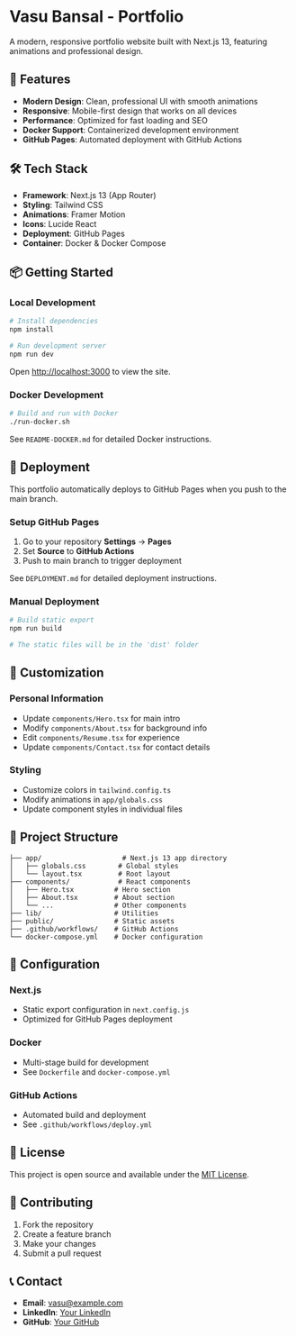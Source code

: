 # Vasu Bansal - Portfolio

A modern, responsive portfolio website built with Next.js 13, featuring animations and professional design.

## 🚀 Features

- **Modern Design**: Clean, professional UI with smooth animations
- **Responsive**: Mobile-first design that works on all devices
- **Performance**: Optimized for fast loading and SEO
- **Docker Support**: Containerized development environment
- **GitHub Pages**: Automated deployment with GitHub Actions

## 🛠️ Tech Stack

- **Framework**: Next.js 13 (App Router)
- **Styling**: Tailwind CSS
- **Animations**: Framer Motion
- **Icons**: Lucide React
- **Deployment**: GitHub Pages
- **Container**: Docker & Docker Compose

## 📦 Getting Started

### Local Development

```bash
# Install dependencies
npm install

# Run development server
npm run dev
```

Open [http://localhost:3000](http://localhost:3000) to view the site.

### Docker Development

```bash
# Build and run with Docker
./run-docker.sh
```

See `README-DOCKER.md` for detailed Docker instructions.

## 🚀 Deployment

This portfolio automatically deploys to GitHub Pages when you push to the main branch.

### Setup GitHub Pages

1. Go to your repository **Settings** → **Pages**
2. Set **Source** to **GitHub Actions**
3. Push to main branch to trigger deployment

See `DEPLOYMENT.md` for detailed deployment instructions.

### Manual Deployment

```bash
# Build static export
npm run build

# The static files will be in the 'dist' folder
```

## 🎨 Customization

### Personal Information
- Update `components/Hero.tsx` for main intro
- Modify `components/About.tsx` for background info
- Edit `components/Resume.tsx` for experience
- Update `components/Contact.tsx` for contact details

### Styling
- Customize colors in `tailwind.config.ts`
- Modify animations in `app/globals.css`
- Update component styles in individual files

## 📁 Project Structure

```
├── app/                    # Next.js 13 app directory
│   ├── globals.css        # Global styles
│   └── layout.tsx         # Root layout
├── components/            # React components
│   ├── Hero.tsx          # Hero section
│   ├── About.tsx         # About section
│   └── ...               # Other components
├── lib/                  # Utilities
├── public/               # Static assets
├── .github/workflows/    # GitHub Actions
└── docker-compose.yml    # Docker configuration
```

## 🔧 Configuration

### Next.js
- Static export configuration in `next.config.js`
- Optimized for GitHub Pages deployment

### Docker
- Multi-stage build for development
- See `Dockerfile` and `docker-compose.yml`

### GitHub Actions
- Automated build and deployment
- See `.github/workflows/deploy.yml`

## 📄 License

This project is open source and available under the [MIT License](LICENSE).

## 🤝 Contributing

1. Fork the repository
2. Create a feature branch
3. Make your changes
4. Submit a pull request

## 📞 Contact

- **Email**: vasu@example.com
- **LinkedIn**: [Your LinkedIn](https://linkedin.com/in/yourprofile)
- **GitHub**: [Your GitHub](https://github.com/yourusername)
